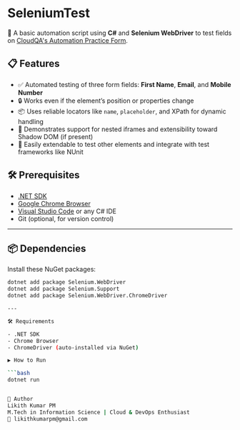# SeleniumTest

🚀 A basic automation script using **C#** and **Selenium WebDriver** to test fields on [CloudQA's Automation Practice Form](https://app.cloudqa.io/home/AutomationPracticeForm).

## 📋 Features

- ✅ Automated testing of three form fields: **First Name**, **Email**, and **Mobile Number**
- 🔒 Works even if the element’s position or properties change
- 📦 Uses reliable locators like `name`, `placeholder`, and XPath for dynamic handling
- 🧊 Demonstrates support for nested iframes and extensibility toward Shadow DOM (if present)
- 🚀 Easily extendable to test other elements and integrate with test frameworks like NUnit

## 🛠️ Prerequisites

- [.NET SDK](https://dotnet.microsoft.com/en-us/download)
- [Google Chrome Browser](https://www.google.com/chrome/)
- [Visual Studio Code](https://code.visualstudio.com/) or any C# IDE
- Git (optional, for version control)

---
## 📦 Dependencies

Install these NuGet packages:

```bash
dotnet add package Selenium.WebDriver
dotnet add package Selenium.Support
dotnet add package Selenium.WebDriver.ChromeDriver

---

🛠 Requirements

- .NET SDK
- Chrome Browser
- ChromeDriver (auto-installed via NuGet)

▶️ How to Run

```bash
dotnet run


👤 Author
Likith Kumar PM
M.Tech in Information Science | Cloud & DevOps Enthusiast
📧 likithkumarpm@gmail.com 


